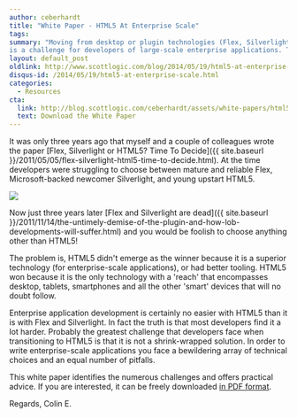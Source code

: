 ```yaml
---
author: ceberhardt
title: "White Paper - HTML5 At Enterprise Scale"
tags:
summary: "Moving from desktop or plugin technologies (Flex, Silverlight, Java Applets) to HTML5
is a challenge for developers of large-scale enterprise applications. This White Paper discusses the challenges and offers potential solutions."
layout: default_post
oldlink: http://www.scottlogic.com/blog/2014/05/19/html5-at-enterprise-scale.html
disqus-id: /2014/05/19/html5-at-enterprise-scale.html
categories:
  - Resources
cta:
  link: http://blog.scottlogic.com/ceberhardt/assets/white-papers/html5-at-enterprise-scale.pdf
  text: Download the White Paper
---
```


It was only three years ago that myself and a couple of colleagues wrote the paper [Flex, Silverlight or HTML5? Time To Decide]({{ site.baseurl }}/2011/05/05/flex-silverlight-html5-time-to-decide.html). At the time developers were struggling to choose between mature and reliable Flex, Microsoft-backed newcomer Silverlight, and young upstart HTML5.

<img src="{{ site.baseurl }}/ceberhardt/assets/HTML5-tech-cloud.png" />

Now just three years later [Flex and Silverlight are dead]({{ site.baseurl }}/2011/11/14/the-untimely-demise-of-the-plugin-and-how-lob-developments-will-suffer.html) and you would be foolish to choose anything other than HTML5!

The problem is, HTML5 didn't emerge as the winner because it is a superior technology (for enterprise-scale applications), or had better tooling. HTML5 won because it is the only technology with a 'reach' that encompasses desktop, tablets, smartphones and all the other 'smart' devices that will no doubt follow.

Enterprise application development is certainly no easier with HTML5 than it is with Flex and Silverlight. In fact the truth is that most developers find it a lot harder. Probably the greatest challenge that developers face when transitioning to HTML5 is that it is not a shrink-wrapped solution. In order to write enterprise-scale applications you face a bewildering array of technical choices and an equal number of pitfalls.

This white paper identifies the numerous challenges and offers practical advice. If you are interested, it can be freely downloaded [in PDF format]({{site.baseurl}}/ceberhardt/assets/white-papers/html5-at-enterprise-scale.pdf).

Regards, Colin E.

